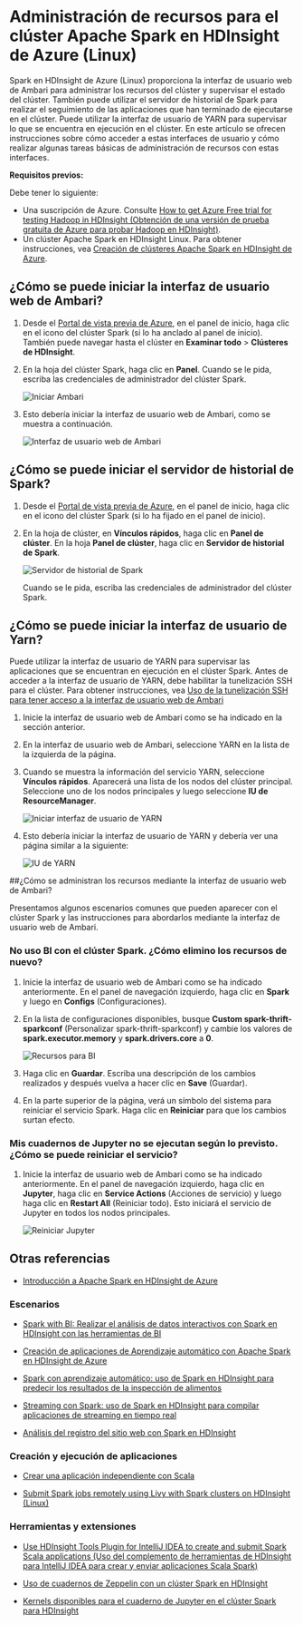 <properties 
	pageTitle="Uso del Administrador de recursos para asignar recursos al clúster de Apache Spark en HDInsight | Microsoft Azure" 
	description="Aprenda a usar el Administrador de recursos para clústeres Spark en HDInsight con el fin de mejorar el rendimiento." 
	services="hdinsight" 
	documentationCenter="" 
	authors="nitinme" 
	manager="paulettm" 
	editor="cgronlun"
	tags="azure-portal"/>

<tags 
	ms.service="hdinsight" 
	ms.workload="big-data" 
	ms.tgt_pltfrm="na" 
	ms.devlang="na" 
	ms.topic="article" 
	ms.date="02/05/2016" 
	ms.author="nitinme"/>


# Administración de recursos para el clúster Apache Spark en HDInsight de Azure (Linux)

Spark en HDInsight de Azure (Linux) proporciona la interfaz de usuario web de Ambari para administrar los recursos del clúster y supervisar el estado del clúster. También puede utilizar el servidor de historial de Spark para realizar el seguimiento de las aplicaciones que han terminado de ejecutarse en el clúster. Puede utilizar la interfaz de usuario de YARN para supervisar lo que se encuentra en ejecución en el clúster. En este artículo se ofrecen instrucciones sobre cómo acceder a estas interfaces de usuario y cómo realizar algunas tareas básicas de administración de recursos con estas interfaces.

**Requisitos previos:**

Debe tener lo siguiente:

- Una suscripción de Azure. Consulte [How to get Azure Free trial for testing Hadoop in HDInsight (Obtención de una versión de prueba gratuita de Azure para probar Hadoop en HDInsight)](https://azure.microsoft.com/documentation/videos/get-azure-free-trial-for-testing-hadoop-in-hdinsight/).
- Un clúster Apache Spark en HDInsight Linux. Para obtener instrucciones, vea [Creación de clústeres Apache Spark en HDInsight de Azure](hdinsight-apache-spark-jupyter-spark-sql.md).

## ¿Cómo se puede iniciar la interfaz de usuario web de Ambari?

1. Desde el [Portal de vista previa de Azure](https://ms.portal.azure.com/), en el panel de inicio, haga clic en el icono del clúster Spark (si lo ha anclado al panel de inicio). También puede navegar hasta el clúster en **Examinar todo** > **Clústeres de HDInsight**. 
 
2. En la hoja del clúster Spark, haga clic en **Panel**. Cuando se le pida, escriba las credenciales de administrador del clúster Spark.

	![Iniciar Ambari](./media/hdinsight-apache-spark-resource-manager/hdispark.cluster.launch.dashboard.png "Inicio del Administrador de recursos")

3. Esto debería iniciar la interfaz de usuario web de Ambari, como se muestra a continuación.

	![Interfaz de usuario web de Ambari](./media/hdinsight-apache-spark-resource-manager/ambari-web-ui.png "Interfaz de usuario web de Ambari")

## ¿Cómo se puede iniciar el servidor de historial de Spark?

1. Desde el [Portal de vista previa de Azure](https://ms.portal.azure.com/), en el panel de inicio, haga clic en el icono del clúster Spark (si lo ha fijado en el panel de inicio).

2. En la hoja de clúster, en **Vínculos rápidos**, haga clic en **Panel de clúster**. En la hoja **Panel de clúster**, haga clic en **Servidor de historial de Spark**.

	![Servidor de historial de Spark](./media/hdinsight-apache-spark-resource-manager/launch-history-server.png "Servidor de historial de Spark")

	Cuando se le pida, escriba las credenciales de administrador del clúster Spark.


## ¿Cómo se puede iniciar la interfaz de usuario de Yarn?

Puede utilizar la interfaz de usuario de YARN para supervisar las aplicaciones que se encuentran en ejecución en el clúster Spark. Antes de acceder a la interfaz de usuario de YARN, debe habilitar la tunelización SSH para el clúster. Para obtener instrucciones, vea [Uso de la tunelización SSH para tener acceso a la interfaz de usuario web de Ambari](hdinsight-linux-ambari-ssh-tunnel.md)

1. Inicie la interfaz de usuario web de Ambari como se ha indicado en la sección anterior.

2. En la interfaz de usuario web de Ambari, seleccione YARN en la lista de la izquierda de la página.

3. Cuando se muestra la información del servicio YARN, seleccione **Vínculos rápidos**. Aparecerá una lista de los nodos del clúster principal. Seleccione uno de los nodos principales y luego seleccione **IU de ResourceManager**.

	![Iniciar interfaz de usuario de YARN](./media/hdinsight-apache-spark-resource-manager/launch-yarn-ui.png "Iniciar interfaz de usuario de YARN")

4. Esto debería iniciar la interfaz de usuario de YARN y debería ver una página similar a la siguiente:

	![IU de YARN](./media/hdinsight-apache-spark-resource-manager/yarn-ui.png "IU de YARN")

##<a name="scenariosrm"></a>¿Cómo se administran los recursos mediante la interfaz de usuario web de Ambari?

Presentamos algunos escenarios comunes que pueden aparecer con el clúster Spark y las instrucciones para abordarlos mediante la interfaz de usuario web de Ambari.

### No uso BI con el clúster Spark. ¿Cómo elimino los recursos de nuevo?

1. Inicie la interfaz de usuario web de Ambari como se ha indicado anteriormente. En el panel de navegación izquierdo, haga clic en **Spark** y luego en **Configs** (Configuraciones).

2. En la lista de configuraciones disponibles, busque **Custom spark-thrift-sparkconf** (Personalizar spark-thrift-sparkconf) y cambie los valores de **spark.executor.memory** y **spark.drivers.core** a **0**.

	![Recursos para BI](./media/hdinsight-apache-spark-resource-manager/spark-bi-resources.png "Recursos para BI")

3. Haga clic en **Guardar**. Escriba una descripción de los cambios realizados y después vuelva a hacer clic en **Save** (Guardar).

4. En la parte superior de la página, verá un símbolo del sistema para reiniciar el servicio Spark. Haga clic en **Reiniciar** para que los cambios surtan efecto.


### Mis cuadernos de Jupyter no se ejecutan según lo previsto. ¿Cómo se puede reiniciar el servicio?

1. Inicie la interfaz de usuario web de Ambari como se ha indicado anteriormente. En el panel de navegación izquierdo, haga clic en **Jupyter**, haga clic en **Service Actions** (Acciones de servicio) y luego haga clic en **Restart All** (Reiniciar todo). Esto iniciará el servicio de Jupyter en todos los nodos principales.

	![Reiniciar Jupyter](./media/hdinsight-apache-spark-resource-manager/restart-jupyter.png "Reiniciar Jupyter")

	


## <a name="seealso"></a>Otras referencias


* [Introducción a Apache Spark en HDInsight de Azure](hdinsight-apache-spark-overview.md)

### Escenarios

* [Spark with BI: Realizar el análisis de datos interactivos con Spark en HDInsight con las herramientas de BI](hdinsight-apache-spark-use-bi-tools.md)

* [Creación de aplicaciones de Aprendizaje automático con Apache Spark en HDInsight de Azure](hdinsight-apache-spark-ipython-notebook-machine-learning.md)

* [Spark con aprendizaje automático: uso de Spark en HDInsight para predecir los resultados de la inspección de alimentos](hdinsight-apache-spark-machine-learning-mllib-ipython.md)

* [Streaming con Spark: uso de Spark en HDInsight para compilar aplicaciones de streaming en tiempo real](hdinsight-apache-spark-eventhub-streaming.md)

* [Análisis del registro del sitio web con Spark en HDInsight](hdinsight-apache-spark-custom-library-website-log-analysis.md)

### Creación y ejecución de aplicaciones

* [Crear una aplicación independiente con Scala](hdinsight-apache-spark-create-standalone-application.md)

* [Submit Spark jobs remotely using Livy with Spark clusters on HDInsight (Linux)](hdinsight-apache-spark-livy-rest-interface.md)

### Herramientas y extensiones

* [Use HDInsight Tools Plugin for IntelliJ IDEA to create and submit Spark Scala applications (Uso del complemento de herramientas de HDInsight para IntelliJ IDEA para crear y enviar aplicaciones Scala Spark)](hdinsight-apache-spark-intellij-tool-plugin.md)

* [Uso de cuadernos de Zeppelin con un clúster Spark en HDInsight](hdinsight-apache-spark-use-zeppelin-notebook.md)

* [Kernels disponibles para el cuaderno de Jupyter en el clúster Spark para HDInsight](hdinsight-apache-spark-jupyter-notebook-kernels.md)



[hdinsight-versions]: hdinsight-component-versioning.md
[hdinsight-upload-data]: hdinsight-upload-data.md
[hdinsight-storage]: hdinsight-hadoop-use-blob-storage.md


[azure-purchase-options]: http://azure.microsoft.com/pricing/purchase-options/
[azure-member-offers]: http://azure.microsoft.com/pricing/member-offers/
[azure-free-trial]: http://azure.microsoft.com/pricing/free-trial/
[azure-management-portal]: https://manage.windowsazure.com/
[azure-create-storageaccount]: storage-create-storage-account.md

<!---HONumber=AcomDC_0218_2016-->